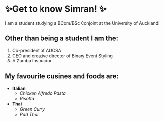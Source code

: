 # ✨Get to know Simran! ✨

I am a student studying a BCom/BSc Conjoint at the University of Auckland!

<!--- numbered lists --->
## Other than being a student I am the:
1. Co-president of AUCSA
2. CEO and creative director of Binary Event Styling
3. A Zumba Instructor 


## My favourite cusines and foods are:
<!--- unordered lists --->
* **Italian**
  * *Chicken Alfredo Pasta*
  * *Risotta*
* **Thai**
  * *Green Curry*
  * *Pad Thai*
